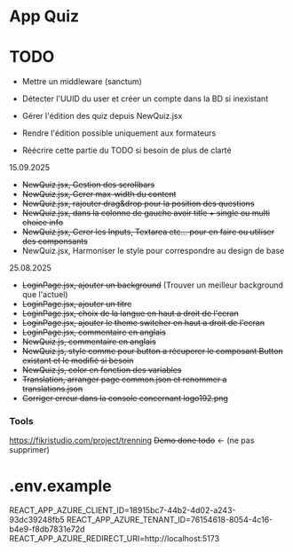 # App Quiz


# TODO 

- Mettre un middleware (sanctum)
- Détecter l'UUID du user et créer un compte dans la BD si inexistant
- Gérer l'édition des quiz depuis NewQuiz.jsx
- Rendre l'édition possible uniquement aux formateurs

- Réécrire cette partie du TODO si besoin de plus de clarté


15.09.2025
- ~~NewQuiz.jsx, Gestion des scrollbars~~
- ~~NewQuiz.jsx, Gerer max-width du content~~
- ~~NewQuiz.jsx, rajouter drag&drop pour la position des questions~~
- ~~NewQuiz.jsx, dans la colonne de gauche avoir title + single ou multi choice info~~
- ~~NewQuiz.jsx, Gerer les Inputs, Textarea etc... pour en faire ou utiliser des componsants~~ 
- NewQuiz.jsx, Harmoniser le style pour correspondre au design de base 


25.08.2025
- ~~LoginPage.jsx, ajouter un background~~ (Trouver un meilleur background que l'actuel)
- ~~LoginPage.jsx, ajouter un titre~~
- ~~LoginPage.jsx, choix de la langue en haut a droit de l'ecran~~
- ~~LoginPage.jsx, ajouter le theme switcher en haut a droit de l'ecran~~
- ~~LoginPage.jsx, commentaire en anglais~~
- ~~NewQuiz.js, commentaire en anglais~~
- ~~NewQuiz.js, style comme pour button a récuperer le composant Button existant et le modifié si besoin~~
- ~~NewQuiz.js, color en fonction des variables~~
- ~~Translation, arranger page common.json et renommer a translations.json~~
- ~~Corriger erreur dans la console concernant logo192.png~~




### Tools

https://fikristudio.com/project/trenning
~~Demo done todo~~ <- (ne pas supprimer)

# .env.example

REACT_APP_AZURE_CLIENT_ID=18915bc7-44b2-4d02-a243-93dc39248fb5
REACT_APP_AZURE_TENANT_ID=76154618-8054-4c16-b4e9-f8db7831e72d
REACT_APP_AZURE_REDIRECT_URI=http://localhost:5173
